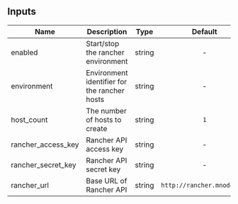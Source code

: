 ## Inputs

| Name | Description | Type | Default | Required |
|------|-------------|:----:|:-----:|:-----:|
| enabled | Start/stop the rancher environment | string | - | yes |
| environment | Environment identifier for the rancher hosts | string | - | yes |
| host\_count | The number of hosts to create | string | `1` | no |
| rancher\_access\_key | Rancher API access key | string | - | yes |
| rancher\_secret\_key | Rancher API secret key | string | - | yes |
| rancher\_url | Base URL of Rancher API | string | `http://rancher.mnode.org` | no |


